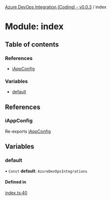 [Azure DevOps Integration (Coding) - v0.0.3](../README.md) / index

# Module: index

## Table of contents

### References

- [iAppConfig](index.md#iappconfig)

### Variables

- [default](index.md#default)

## References

### iAppConfig

Re-exports [iAppConfig](../interfaces/config_iAppConfig.iAppConfig.md)

## Variables

### default

• `Const` **default**: `AzureDevOpsIntegrations`

#### Defined in

[index.ts:40](https://github.com/jeysgar1/azure-devops-api-kms/blob/71b51ad/src/index.ts#L40)
